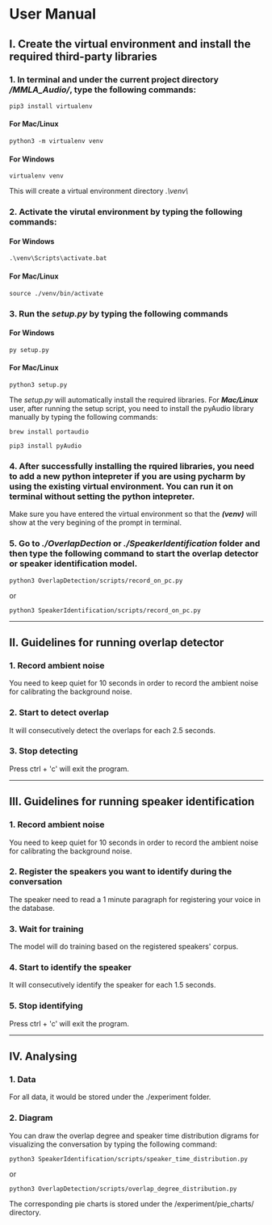 # User Manual

## I. Create the virtual environment and install the required third-party libraries

### 1. In terminal and under the current project directory */MMLA_Audio/*, type the following commands:

```
pip3 install virtualenv
```
#### For Mac/Linux
```
python3 -m virtualenv venv
```

#### For Windows
```
virtualenv venv
```

This will create a virtual environment directory *.\venv\\*


### 2. Activate the virutal environment by typing the following commands:

#### For Windows
```
.\venv\Scripts\activate.bat
```

#### For Mac/Linux
```
source ./venv/bin/activate
```

### 3. Run the *setup.py* by typing the following commands
#### For Windows
```
py setup.py
```

#### For Mac/Linux
```
python3 setup.py
```

The *setup.py* will automatically install the required libraries. For ***Mac/Linux*** user, after running the setup script, you need to install the pyAudio library manually by typing the following commands:

```
brew install portaudio
```

```
pip3 install pyAudio
```

### 4. After successfully installing the rquired libraries, you need to add a new python intepreter if you are using pycharm by using the existing virtual environment. You can run it on terminal without setting the python intepreter.

Make sure you have entered the virtual environment so that the ***(venv)*** will show at the very begining of the prompt in terminal.

### 5. Go to *./OverlapDection* or *./SpeakerIdentification* folder and then type the following command to start the overlap detector or speaker identification model.


```
python3 OverlapDetection/scripts/record_on_pc.py
```
or
```
python3 SpeakerIdentification/scripts/record_on_pc.py
```

---
## II. Guidelines for running overlap detector
### 1. Record ambient noise
You need to keep quiet for 10 seconds in order to record the ambient noise for calibrating the background noise.
### 2. Start to detect overlap
It will consecutively detect the overlaps for each 2.5 seconds.
### 3. Stop detecting
Press ctrl + 'c' will exit the program.

---
## III. Guidelines for running speaker identification
### 1. Record ambient noise
You need to keep quiet for 10 seconds in order to record the ambient noise for calibrating the background noise.
### 2. Register the speakers you want to identify during the conversation
The speaker need to read a 1 minute paragraph for registering your voice in the database. 
### 3. Wait for training
The model will do training based on the registered speakers' corpus.
### 4. Start to identify the speaker
It will consecutively identify the speaker for each 1.5 seconds.
### 5. Stop identifying
Press ctrl + 'c' will exit the program.


---
## IV. Analysing
### 1. Data
For all data, it would be stored under the ./experiment folder.
### 2. Diagram
You can draw the overlap degree and speaker time distribution digrams for visualizing the conversation by typing the following command:
```
python3 SpeakerIdentification/scripts/speaker_time_distribution.py
```
or
```
python3 OverlapDetection/scripts/overlap_degree_distribution.py
```

The corresponding pie charts is stored under the /experiment/pie_charts/ directory.





